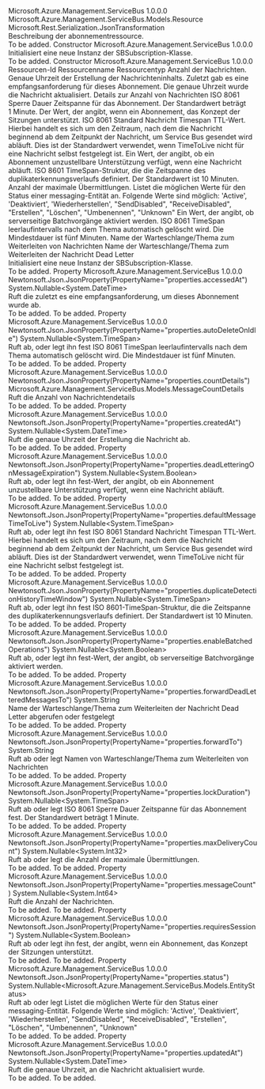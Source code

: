 <Type Name="SBSubscription" FullName="Microsoft.Azure.Management.ServiceBus.Models.SBSubscription">
  <TypeSignature Language="C#" Value="public class SBSubscription : Microsoft.Azure.Management.ServiceBus.Models.Resource" />
  <TypeSignature Language="ILAsm" Value=".class public auto ansi beforefieldinit SBSubscription extends Microsoft.Azure.Management.ServiceBus.Models.Resource" />
  <TypeSignature Language="DocId" Value="T:Microsoft.Azure.Management.ServiceBus.Models.SBSubscription" />
  <TypeSignature Language="VB.NET" Value="Public Class SBSubscription&#xA;Inherits Resource" />
  <TypeSignature Language="F#" Value="type SBSubscription = class&#xA;    inherit Resource" />
  <AssemblyInfo>
    <AssemblyName>Microsoft.Azure.Management.ServiceBus</AssemblyName>
    <AssemblyVersion>1.0.0.0</AssemblyVersion>
  </AssemblyInfo>
  <Base>
    <BaseTypeName>Microsoft.Azure.Management.ServiceBus.Models.Resource</BaseTypeName>
  </Base>
  <Interfaces />
  <Attributes>
    <Attribute>
      <AttributeName>Microsoft.Rest.Serialization.JsonTransformation</AttributeName>
    </Attribute>
  </Attributes>
  <Docs>
    <summary>
            Beschreibung der abonnementressource.
            </summary>
    <remarks>To be added.</remarks>
  </Docs>
  <Members>
    <Member MemberName=".ctor">
      <MemberSignature Language="C#" Value="public SBSubscription ();" />
      <MemberSignature Language="ILAsm" Value=".method public hidebysig specialname rtspecialname instance void .ctor() cil managed" />
      <MemberSignature Language="DocId" Value="M:Microsoft.Azure.Management.ServiceBus.Models.SBSubscription.#ctor" />
      <MemberSignature Language="VB.NET" Value="Public Sub New ()" />
      <MemberType>Constructor</MemberType>
      <AssemblyInfo>
        <AssemblyName>Microsoft.Azure.Management.ServiceBus</AssemblyName>
        <AssemblyVersion>1.0.0.0</AssemblyVersion>
      </AssemblyInfo>
      <Parameters />
      <Docs>
        <summary>
            Initialisiert eine neue Instanz der SBSubscription-Klasse.
            </summary>
        <remarks>To be added.</remarks>
      </Docs>
    </Member>
    <Member MemberName=".ctor">
      <MemberSignature Language="C#" Value="public SBSubscription (string id = null, string name = null, string type = null, Nullable&lt;long&gt; messageCount = null, Nullable&lt;DateTime&gt; createdAt = null, Nullable&lt;DateTime&gt; accessedAt = null, Nullable&lt;DateTime&gt; updatedAt = null, Microsoft.Azure.Management.ServiceBus.Models.MessageCountDetails countDetails = null, Nullable&lt;TimeSpan&gt; lockDuration = null, Nullable&lt;bool&gt; requiresSession = null, Nullable&lt;TimeSpan&gt; defaultMessageTimeToLive = null, Nullable&lt;bool&gt; deadLetteringOnMessageExpiration = null, Nullable&lt;TimeSpan&gt; duplicateDetectionHistoryTimeWindow = null, Nullable&lt;int&gt; maxDeliveryCount = null, Nullable&lt;Microsoft.Azure.Management.ServiceBus.Models.EntityStatus&gt; status = null, Nullable&lt;bool&gt; enableBatchedOperations = null, Nullable&lt;TimeSpan&gt; autoDeleteOnIdle = null, string forwardTo = null, string forwardDeadLetteredMessagesTo = null);" />
      <MemberSignature Language="ILAsm" Value=".method public hidebysig specialname rtspecialname instance void .ctor(string id, string name, string type, valuetype System.Nullable`1&lt;int64&gt; messageCount, valuetype System.Nullable`1&lt;valuetype System.DateTime&gt; createdAt, valuetype System.Nullable`1&lt;valuetype System.DateTime&gt; accessedAt, valuetype System.Nullable`1&lt;valuetype System.DateTime&gt; updatedAt, class Microsoft.Azure.Management.ServiceBus.Models.MessageCountDetails countDetails, valuetype System.Nullable`1&lt;valuetype System.TimeSpan&gt; lockDuration, valuetype System.Nullable`1&lt;bool&gt; requiresSession, valuetype System.Nullable`1&lt;valuetype System.TimeSpan&gt; defaultMessageTimeToLive, valuetype System.Nullable`1&lt;bool&gt; deadLetteringOnMessageExpiration, valuetype System.Nullable`1&lt;valuetype System.TimeSpan&gt; duplicateDetectionHistoryTimeWindow, valuetype System.Nullable`1&lt;int32&gt; maxDeliveryCount, valuetype System.Nullable`1&lt;valuetype Microsoft.Azure.Management.ServiceBus.Models.EntityStatus&gt; status, valuetype System.Nullable`1&lt;bool&gt; enableBatchedOperations, valuetype System.Nullable`1&lt;valuetype System.TimeSpan&gt; autoDeleteOnIdle, string forwardTo, string forwardDeadLetteredMessagesTo) cil managed" />
      <MemberSignature Language="DocId" Value="M:Microsoft.Azure.Management.ServiceBus.Models.SBSubscription.#ctor(System.String,System.String,System.String,System.Nullable{System.Int64},System.Nullable{System.DateTime},System.Nullable{System.DateTime},System.Nullable{System.DateTime},Microsoft.Azure.Management.ServiceBus.Models.MessageCountDetails,System.Nullable{System.TimeSpan},System.Nullable{System.Boolean},System.Nullable{System.TimeSpan},System.Nullable{System.Boolean},System.Nullable{System.TimeSpan},System.Nullable{System.Int32},System.Nullable{Microsoft.Azure.Management.ServiceBus.Models.EntityStatus},System.Nullable{System.Boolean},System.Nullable{System.TimeSpan},System.String,System.String)" />
      <MemberSignature Language="VB.NET" Value="Public Sub New (Optional id As String = null, Optional name As String = null, Optional type As String = null, Optional messageCount As Nullable(Of Long) = null, Optional createdAt As Nullable(Of DateTime) = null, Optional accessedAt As Nullable(Of DateTime) = null, Optional updatedAt As Nullable(Of DateTime) = null, Optional countDetails As MessageCountDetails = null, Optional lockDuration As Nullable(Of TimeSpan) = null, Optional requiresSession As Nullable(Of Boolean) = null, Optional defaultMessageTimeToLive As Nullable(Of TimeSpan) = null, Optional deadLetteringOnMessageExpiration As Nullable(Of Boolean) = null, Optional duplicateDetectionHistoryTimeWindow As Nullable(Of TimeSpan) = null, Optional maxDeliveryCount As Nullable(Of Integer) = null, Optional status As Nullable(Of EntityStatus) = null, Optional enableBatchedOperations As Nullable(Of Boolean) = null, Optional autoDeleteOnIdle As Nullable(Of TimeSpan) = null, Optional forwardTo As String = null, Optional forwardDeadLetteredMessagesTo As String = null)" />
      <MemberSignature Language="F#" Value="new Microsoft.Azure.Management.ServiceBus.Models.SBSubscription : string * string * string * Nullable&lt;int64&gt; * Nullable&lt;DateTime&gt; * Nullable&lt;DateTime&gt; * Nullable&lt;DateTime&gt; * Microsoft.Azure.Management.ServiceBus.Models.MessageCountDetails * Nullable&lt;TimeSpan&gt; * Nullable&lt;bool&gt; * Nullable&lt;TimeSpan&gt; * Nullable&lt;bool&gt; * Nullable&lt;TimeSpan&gt; * Nullable&lt;int&gt; * Nullable&lt;Microsoft.Azure.Management.ServiceBus.Models.EntityStatus&gt; * Nullable&lt;bool&gt; * Nullable&lt;TimeSpan&gt; * string * string -&gt; Microsoft.Azure.Management.ServiceBus.Models.SBSubscription" Usage="new Microsoft.Azure.Management.ServiceBus.Models.SBSubscription (id, name, type, messageCount, createdAt, accessedAt, updatedAt, countDetails, lockDuration, requiresSession, defaultMessageTimeToLive, deadLetteringOnMessageExpiration, duplicateDetectionHistoryTimeWindow, maxDeliveryCount, status, enableBatchedOperations, autoDeleteOnIdle, forwardTo, forwardDeadLetteredMessagesTo)" />
      <MemberType>Constructor</MemberType>
      <AssemblyInfo>
        <AssemblyName>Microsoft.Azure.Management.ServiceBus</AssemblyName>
        <AssemblyVersion>1.0.0.0</AssemblyVersion>
      </AssemblyInfo>
      <Parameters>
        <Parameter Name="id" Type="System.String" />
        <Parameter Name="name" Type="System.String" />
        <Parameter Name="type" Type="System.String" />
        <Parameter Name="messageCount" Type="System.Nullable&lt;System.Int64&gt;" />
        <Parameter Name="createdAt" Type="System.Nullable&lt;System.DateTime&gt;" />
        <Parameter Name="accessedAt" Type="System.Nullable&lt;System.DateTime&gt;" />
        <Parameter Name="updatedAt" Type="System.Nullable&lt;System.DateTime&gt;" />
        <Parameter Name="countDetails" Type="Microsoft.Azure.Management.ServiceBus.Models.MessageCountDetails" />
        <Parameter Name="lockDuration" Type="System.Nullable&lt;System.TimeSpan&gt;" />
        <Parameter Name="requiresSession" Type="System.Nullable&lt;System.Boolean&gt;" />
        <Parameter Name="defaultMessageTimeToLive" Type="System.Nullable&lt;System.TimeSpan&gt;" />
        <Parameter Name="deadLetteringOnMessageExpiration" Type="System.Nullable&lt;System.Boolean&gt;" />
        <Parameter Name="duplicateDetectionHistoryTimeWindow" Type="System.Nullable&lt;System.TimeSpan&gt;" />
        <Parameter Name="maxDeliveryCount" Type="System.Nullable&lt;System.Int32&gt;" />
        <Parameter Name="status" Type="System.Nullable&lt;Microsoft.Azure.Management.ServiceBus.Models.EntityStatus&gt;" />
        <Parameter Name="enableBatchedOperations" Type="System.Nullable&lt;System.Boolean&gt;" />
        <Parameter Name="autoDeleteOnIdle" Type="System.Nullable&lt;System.TimeSpan&gt;" />
        <Parameter Name="forwardTo" Type="System.String" />
        <Parameter Name="forwardDeadLetteredMessagesTo" Type="System.String" />
      </Parameters>
      <Docs>
        <param name="id">Ressourcen-Id</param>
        <param name="name">Ressourcenname</param>
        <param name="type">Ressourcentyp</param>
        <param name="messageCount">Anzahl der Nachrichten.</param>
        <param name="createdAt">Genaue Uhrzeit der Erstellung der Nachrichteninhalts.</param>
        <param name="accessedAt">Zuletzt gab es eine empfangsanforderung für dieses Abonnement.</param>
        <param name="updatedAt">Die genaue Uhrzeit wurde die Nachricht aktualisiert.</param>
        <param name="countDetails">Details zur Anzahl von Nachrichten</param>
        <param name="lockDuration">ISO 8061 Sperre Dauer Zeitspanne für das Abonnement. Der Standardwert beträgt 1 Minute.</param>
        <param name="requiresSession">Der Wert, der angibt, wenn ein Abonnement, das Konzept der Sitzungen unterstützt.</param>
        <param name="defaultMessageTimeToLive">ISO 8061 Standard Nachricht Timespan TTL-Wert. Hierbei handelt es sich um den Zeitraum, nach dem die Nachricht beginnend ab dem Zeitpunkt der Nachricht, um Service Bus gesendet wird abläuft. Dies ist der Standardwert verwendet, wenn TimeToLive nicht für eine Nachricht selbst festgelegt ist.</param>
        <param name="deadLetteringOnMessageExpiration">Ein Wert, der angibt, ob ein Abonnement unzustellbare Unterstützung verfügt, wenn eine Nachricht abläuft.</param>
        <param name="duplicateDetectionHistoryTimeWindow">ISO 8601 TimeSpan-Struktur, die die Zeitspanne des duplikaterkennungsverlaufs definiert. Der Standardwert ist 10 Minuten.</param>
        <param name="maxDeliveryCount">Anzahl der maximale Übermittlungen.</param>
        <param name="status">Listet die möglichen Werte für den Status einer messaging-Entität an. Folgende Werte sind möglich: 'Active', 'Deaktiviert', 'Wiederherstellen', "SendDisabled", "ReceiveDisabled", "Erstellen", "Löschen", "Umbenennen", "Unknown"</param>
        <param name="enableBatchedOperations">Ein Wert, der angibt, ob serverseitige Batchvorgänge aktiviert werden.</param>
        <param name="autoDeleteOnIdle">ISO 8061 TimeSpan leerlaufintervalls nach dem Thema automatisch gelöscht wird. Die Mindestdauer ist fünf Minuten.</param>
        <param name="forwardTo">Name der Warteschlange/Thema zum Weiterleiten von Nachrichten</param>
        <param name="forwardDeadLetteredMessagesTo">Name der Warteschlange/Thema zum Weiterleiten der Nachricht Dead Letter</param>
        <summary>
            Initialisiert eine neue Instanz der SBSubscription-Klasse.
            </summary>
        <remarks>To be added.</remarks>
      </Docs>
    </Member>
    <Member MemberName="AccessedAt">
      <MemberSignature Language="C#" Value="public Nullable&lt;DateTime&gt; AccessedAt { get; }" />
      <MemberSignature Language="ILAsm" Value=".property instance valuetype System.Nullable`1&lt;valuetype System.DateTime&gt; AccessedAt" />
      <MemberSignature Language="DocId" Value="P:Microsoft.Azure.Management.ServiceBus.Models.SBSubscription.AccessedAt" />
      <MemberSignature Language="VB.NET" Value="Public ReadOnly Property AccessedAt As Nullable(Of DateTime)" />
      <MemberSignature Language="F#" Value="member this.AccessedAt : Nullable&lt;DateTime&gt;" Usage="Microsoft.Azure.Management.ServiceBus.Models.SBSubscription.AccessedAt" />
      <MemberType>Property</MemberType>
      <AssemblyInfo>
        <AssemblyName>Microsoft.Azure.Management.ServiceBus</AssemblyName>
        <AssemblyVersion>1.0.0.0</AssemblyVersion>
      </AssemblyInfo>
      <Attributes>
        <Attribute>
          <AttributeName>Newtonsoft.Json.JsonProperty(PropertyName="properties.accessedAt")</AttributeName>
        </Attribute>
      </Attributes>
      <ReturnValue>
        <ReturnType>System.Nullable&lt;System.DateTime&gt;</ReturnType>
      </ReturnValue>
      <Docs>
        <summary>
            Ruft die zuletzt es eine empfangsanforderung, um dieses Abonnement wurde ab.
            </summary>
        <value>To be added.</value>
        <remarks>To be added.</remarks>
      </Docs>
    </Member>
    <Member MemberName="AutoDeleteOnIdle">
      <MemberSignature Language="C#" Value="public Nullable&lt;TimeSpan&gt; AutoDeleteOnIdle { get; set; }" />
      <MemberSignature Language="ILAsm" Value=".property instance valuetype System.Nullable`1&lt;valuetype System.TimeSpan&gt; AutoDeleteOnIdle" />
      <MemberSignature Language="DocId" Value="P:Microsoft.Azure.Management.ServiceBus.Models.SBSubscription.AutoDeleteOnIdle" />
      <MemberSignature Language="VB.NET" Value="Public Property AutoDeleteOnIdle As Nullable(Of TimeSpan)" />
      <MemberSignature Language="F#" Value="member this.AutoDeleteOnIdle : Nullable&lt;TimeSpan&gt; with get, set" Usage="Microsoft.Azure.Management.ServiceBus.Models.SBSubscription.AutoDeleteOnIdle" />
      <MemberType>Property</MemberType>
      <AssemblyInfo>
        <AssemblyName>Microsoft.Azure.Management.ServiceBus</AssemblyName>
        <AssemblyVersion>1.0.0.0</AssemblyVersion>
      </AssemblyInfo>
      <Attributes>
        <Attribute>
          <AttributeName>Newtonsoft.Json.JsonProperty(PropertyName="properties.autoDeleteOnIdle")</AttributeName>
        </Attribute>
      </Attributes>
      <ReturnValue>
        <ReturnType>System.Nullable&lt;System.TimeSpan&gt;</ReturnType>
      </ReturnValue>
      <Docs>
        <summary>
            Ruft ab, oder legt ihn fest ISO 8061 TimeSpan leerlaufintervalls nach dem Thema automatisch gelöscht wird. Die Mindestdauer ist fünf Minuten.
            </summary>
        <value>To be added.</value>
        <remarks>To be added.</remarks>
      </Docs>
    </Member>
    <Member MemberName="CountDetails">
      <MemberSignature Language="C#" Value="public Microsoft.Azure.Management.ServiceBus.Models.MessageCountDetails CountDetails { get; }" />
      <MemberSignature Language="ILAsm" Value=".property instance class Microsoft.Azure.Management.ServiceBus.Models.MessageCountDetails CountDetails" />
      <MemberSignature Language="DocId" Value="P:Microsoft.Azure.Management.ServiceBus.Models.SBSubscription.CountDetails" />
      <MemberSignature Language="VB.NET" Value="Public ReadOnly Property CountDetails As MessageCountDetails" />
      <MemberSignature Language="F#" Value="member this.CountDetails : Microsoft.Azure.Management.ServiceBus.Models.MessageCountDetails" Usage="Microsoft.Azure.Management.ServiceBus.Models.SBSubscription.CountDetails" />
      <MemberType>Property</MemberType>
      <AssemblyInfo>
        <AssemblyName>Microsoft.Azure.Management.ServiceBus</AssemblyName>
        <AssemblyVersion>1.0.0.0</AssemblyVersion>
      </AssemblyInfo>
      <Attributes>
        <Attribute>
          <AttributeName>Newtonsoft.Json.JsonProperty(PropertyName="properties.countDetails")</AttributeName>
        </Attribute>
      </Attributes>
      <ReturnValue>
        <ReturnType>Microsoft.Azure.Management.ServiceBus.Models.MessageCountDetails</ReturnType>
      </ReturnValue>
      <Docs>
        <summary>
            Ruft die Anzahl von Nachrichtendetails
            </summary>
        <value>To be added.</value>
        <remarks>To be added.</remarks>
      </Docs>
    </Member>
    <Member MemberName="CreatedAt">
      <MemberSignature Language="C#" Value="public Nullable&lt;DateTime&gt; CreatedAt { get; }" />
      <MemberSignature Language="ILAsm" Value=".property instance valuetype System.Nullable`1&lt;valuetype System.DateTime&gt; CreatedAt" />
      <MemberSignature Language="DocId" Value="P:Microsoft.Azure.Management.ServiceBus.Models.SBSubscription.CreatedAt" />
      <MemberSignature Language="VB.NET" Value="Public ReadOnly Property CreatedAt As Nullable(Of DateTime)" />
      <MemberSignature Language="F#" Value="member this.CreatedAt : Nullable&lt;DateTime&gt;" Usage="Microsoft.Azure.Management.ServiceBus.Models.SBSubscription.CreatedAt" />
      <MemberType>Property</MemberType>
      <AssemblyInfo>
        <AssemblyName>Microsoft.Azure.Management.ServiceBus</AssemblyName>
        <AssemblyVersion>1.0.0.0</AssemblyVersion>
      </AssemblyInfo>
      <Attributes>
        <Attribute>
          <AttributeName>Newtonsoft.Json.JsonProperty(PropertyName="properties.createdAt")</AttributeName>
        </Attribute>
      </Attributes>
      <ReturnValue>
        <ReturnType>System.Nullable&lt;System.DateTime&gt;</ReturnType>
      </ReturnValue>
      <Docs>
        <summary>
            Ruft die genaue Uhrzeit der Erstellung die Nachricht ab.
            </summary>
        <value>To be added.</value>
        <remarks>To be added.</remarks>
      </Docs>
    </Member>
    <Member MemberName="DeadLetteringOnMessageExpiration">
      <MemberSignature Language="C#" Value="public Nullable&lt;bool&gt; DeadLetteringOnMessageExpiration { get; set; }" />
      <MemberSignature Language="ILAsm" Value=".property instance valuetype System.Nullable`1&lt;bool&gt; DeadLetteringOnMessageExpiration" />
      <MemberSignature Language="DocId" Value="P:Microsoft.Azure.Management.ServiceBus.Models.SBSubscription.DeadLetteringOnMessageExpiration" />
      <MemberSignature Language="VB.NET" Value="Public Property DeadLetteringOnMessageExpiration As Nullable(Of Boolean)" />
      <MemberSignature Language="F#" Value="member this.DeadLetteringOnMessageExpiration : Nullable&lt;bool&gt; with get, set" Usage="Microsoft.Azure.Management.ServiceBus.Models.SBSubscription.DeadLetteringOnMessageExpiration" />
      <MemberType>Property</MemberType>
      <AssemblyInfo>
        <AssemblyName>Microsoft.Azure.Management.ServiceBus</AssemblyName>
        <AssemblyVersion>1.0.0.0</AssemblyVersion>
      </AssemblyInfo>
      <Attributes>
        <Attribute>
          <AttributeName>Newtonsoft.Json.JsonProperty(PropertyName="properties.deadLetteringOnMessageExpiration")</AttributeName>
        </Attribute>
      </Attributes>
      <ReturnValue>
        <ReturnType>System.Nullable&lt;System.Boolean&gt;</ReturnType>
      </ReturnValue>
      <Docs>
        <summary>
            Ruft ab, oder legt ihn fest-Wert, der angibt, ob ein Abonnement unzustellbare Unterstützung verfügt, wenn eine Nachricht abläuft.
            </summary>
        <value>To be added.</value>
        <remarks>To be added.</remarks>
      </Docs>
    </Member>
    <Member MemberName="DefaultMessageTimeToLive">
      <MemberSignature Language="C#" Value="public Nullable&lt;TimeSpan&gt; DefaultMessageTimeToLive { get; set; }" />
      <MemberSignature Language="ILAsm" Value=".property instance valuetype System.Nullable`1&lt;valuetype System.TimeSpan&gt; DefaultMessageTimeToLive" />
      <MemberSignature Language="DocId" Value="P:Microsoft.Azure.Management.ServiceBus.Models.SBSubscription.DefaultMessageTimeToLive" />
      <MemberSignature Language="VB.NET" Value="Public Property DefaultMessageTimeToLive As Nullable(Of TimeSpan)" />
      <MemberSignature Language="F#" Value="member this.DefaultMessageTimeToLive : Nullable&lt;TimeSpan&gt; with get, set" Usage="Microsoft.Azure.Management.ServiceBus.Models.SBSubscription.DefaultMessageTimeToLive" />
      <MemberType>Property</MemberType>
      <AssemblyInfo>
        <AssemblyName>Microsoft.Azure.Management.ServiceBus</AssemblyName>
        <AssemblyVersion>1.0.0.0</AssemblyVersion>
      </AssemblyInfo>
      <Attributes>
        <Attribute>
          <AttributeName>Newtonsoft.Json.JsonProperty(PropertyName="properties.defaultMessageTimeToLive")</AttributeName>
        </Attribute>
      </Attributes>
      <ReturnValue>
        <ReturnType>System.Nullable&lt;System.TimeSpan&gt;</ReturnType>
      </ReturnValue>
      <Docs>
        <summary>
            Ruft ab, oder legt ihn fest ISO 8061 Standard Nachricht Timespan TTL-Wert. Hierbei handelt es sich um den Zeitraum, nach dem die Nachricht beginnend ab dem Zeitpunkt der Nachricht, um Service Bus gesendet wird abläuft. Dies ist der Standardwert verwendet, wenn TimeToLive nicht für eine Nachricht selbst festgelegt ist.
            </summary>
        <value>To be added.</value>
        <remarks>To be added.</remarks>
      </Docs>
    </Member>
    <Member MemberName="DuplicateDetectionHistoryTimeWindow">
      <MemberSignature Language="C#" Value="public Nullable&lt;TimeSpan&gt; DuplicateDetectionHistoryTimeWindow { get; set; }" />
      <MemberSignature Language="ILAsm" Value=".property instance valuetype System.Nullable`1&lt;valuetype System.TimeSpan&gt; DuplicateDetectionHistoryTimeWindow" />
      <MemberSignature Language="DocId" Value="P:Microsoft.Azure.Management.ServiceBus.Models.SBSubscription.DuplicateDetectionHistoryTimeWindow" />
      <MemberSignature Language="VB.NET" Value="Public Property DuplicateDetectionHistoryTimeWindow As Nullable(Of TimeSpan)" />
      <MemberSignature Language="F#" Value="member this.DuplicateDetectionHistoryTimeWindow : Nullable&lt;TimeSpan&gt; with get, set" Usage="Microsoft.Azure.Management.ServiceBus.Models.SBSubscription.DuplicateDetectionHistoryTimeWindow" />
      <MemberType>Property</MemberType>
      <AssemblyInfo>
        <AssemblyName>Microsoft.Azure.Management.ServiceBus</AssemblyName>
        <AssemblyVersion>1.0.0.0</AssemblyVersion>
      </AssemblyInfo>
      <Attributes>
        <Attribute>
          <AttributeName>Newtonsoft.Json.JsonProperty(PropertyName="properties.duplicateDetectionHistoryTimeWindow")</AttributeName>
        </Attribute>
      </Attributes>
      <ReturnValue>
        <ReturnType>System.Nullable&lt;System.TimeSpan&gt;</ReturnType>
      </ReturnValue>
      <Docs>
        <summary>
            Ruft ab, oder legt ihn fest ISO 8601-TimeSpan-Struktur, die die Zeitspanne des duplikaterkennungsverlaufs definiert. Der Standardwert ist 10 Minuten.
            </summary>
        <value>To be added.</value>
        <remarks>To be added.</remarks>
      </Docs>
    </Member>
    <Member MemberName="EnableBatchedOperations">
      <MemberSignature Language="C#" Value="public Nullable&lt;bool&gt; EnableBatchedOperations { get; set; }" />
      <MemberSignature Language="ILAsm" Value=".property instance valuetype System.Nullable`1&lt;bool&gt; EnableBatchedOperations" />
      <MemberSignature Language="DocId" Value="P:Microsoft.Azure.Management.ServiceBus.Models.SBSubscription.EnableBatchedOperations" />
      <MemberSignature Language="VB.NET" Value="Public Property EnableBatchedOperations As Nullable(Of Boolean)" />
      <MemberSignature Language="F#" Value="member this.EnableBatchedOperations : Nullable&lt;bool&gt; with get, set" Usage="Microsoft.Azure.Management.ServiceBus.Models.SBSubscription.EnableBatchedOperations" />
      <MemberType>Property</MemberType>
      <AssemblyInfo>
        <AssemblyName>Microsoft.Azure.Management.ServiceBus</AssemblyName>
        <AssemblyVersion>1.0.0.0</AssemblyVersion>
      </AssemblyInfo>
      <Attributes>
        <Attribute>
          <AttributeName>Newtonsoft.Json.JsonProperty(PropertyName="properties.enableBatchedOperations")</AttributeName>
        </Attribute>
      </Attributes>
      <ReturnValue>
        <ReturnType>System.Nullable&lt;System.Boolean&gt;</ReturnType>
      </ReturnValue>
      <Docs>
        <summary>
            Ruft ab, oder legt ihn fest-Wert, der angibt, ob serverseitige Batchvorgänge aktiviert werden.
            </summary>
        <value>To be added.</value>
        <remarks>To be added.</remarks>
      </Docs>
    </Member>
    <Member MemberName="ForwardDeadLetteredMessagesTo">
      <MemberSignature Language="C#" Value="public string ForwardDeadLetteredMessagesTo { get; set; }" />
      <MemberSignature Language="ILAsm" Value=".property instance string ForwardDeadLetteredMessagesTo" />
      <MemberSignature Language="DocId" Value="P:Microsoft.Azure.Management.ServiceBus.Models.SBSubscription.ForwardDeadLetteredMessagesTo" />
      <MemberSignature Language="VB.NET" Value="Public Property ForwardDeadLetteredMessagesTo As String" />
      <MemberSignature Language="F#" Value="member this.ForwardDeadLetteredMessagesTo : string with get, set" Usage="Microsoft.Azure.Management.ServiceBus.Models.SBSubscription.ForwardDeadLetteredMessagesTo" />
      <MemberType>Property</MemberType>
      <AssemblyInfo>
        <AssemblyName>Microsoft.Azure.Management.ServiceBus</AssemblyName>
        <AssemblyVersion>1.0.0.0</AssemblyVersion>
      </AssemblyInfo>
      <Attributes>
        <Attribute>
          <AttributeName>Newtonsoft.Json.JsonProperty(PropertyName="properties.forwardDeadLetteredMessagesTo")</AttributeName>
        </Attribute>
      </Attributes>
      <ReturnValue>
        <ReturnType>System.String</ReturnType>
      </ReturnValue>
      <Docs>
        <summary>
            Name der Warteschlange/Thema zum Weiterleiten der Nachricht Dead Letter abgerufen oder festgelegt
            </summary>
        <value>To be added.</value>
        <remarks>To be added.</remarks>
      </Docs>
    </Member>
    <Member MemberName="ForwardTo">
      <MemberSignature Language="C#" Value="public string ForwardTo { get; set; }" />
      <MemberSignature Language="ILAsm" Value=".property instance string ForwardTo" />
      <MemberSignature Language="DocId" Value="P:Microsoft.Azure.Management.ServiceBus.Models.SBSubscription.ForwardTo" />
      <MemberSignature Language="VB.NET" Value="Public Property ForwardTo As String" />
      <MemberSignature Language="F#" Value="member this.ForwardTo : string with get, set" Usage="Microsoft.Azure.Management.ServiceBus.Models.SBSubscription.ForwardTo" />
      <MemberType>Property</MemberType>
      <AssemblyInfo>
        <AssemblyName>Microsoft.Azure.Management.ServiceBus</AssemblyName>
        <AssemblyVersion>1.0.0.0</AssemblyVersion>
      </AssemblyInfo>
      <Attributes>
        <Attribute>
          <AttributeName>Newtonsoft.Json.JsonProperty(PropertyName="properties.forwardTo")</AttributeName>
        </Attribute>
      </Attributes>
      <ReturnValue>
        <ReturnType>System.String</ReturnType>
      </ReturnValue>
      <Docs>
        <summary>
            Ruft ab oder legt Namen von Warteschlange/Thema zum Weiterleiten von Nachrichten
            </summary>
        <value>To be added.</value>
        <remarks>To be added.</remarks>
      </Docs>
    </Member>
    <Member MemberName="LockDuration">
      <MemberSignature Language="C#" Value="public Nullable&lt;TimeSpan&gt; LockDuration { get; set; }" />
      <MemberSignature Language="ILAsm" Value=".property instance valuetype System.Nullable`1&lt;valuetype System.TimeSpan&gt; LockDuration" />
      <MemberSignature Language="DocId" Value="P:Microsoft.Azure.Management.ServiceBus.Models.SBSubscription.LockDuration" />
      <MemberSignature Language="VB.NET" Value="Public Property LockDuration As Nullable(Of TimeSpan)" />
      <MemberSignature Language="F#" Value="member this.LockDuration : Nullable&lt;TimeSpan&gt; with get, set" Usage="Microsoft.Azure.Management.ServiceBus.Models.SBSubscription.LockDuration" />
      <MemberType>Property</MemberType>
      <AssemblyInfo>
        <AssemblyName>Microsoft.Azure.Management.ServiceBus</AssemblyName>
        <AssemblyVersion>1.0.0.0</AssemblyVersion>
      </AssemblyInfo>
      <Attributes>
        <Attribute>
          <AttributeName>Newtonsoft.Json.JsonProperty(PropertyName="properties.lockDuration")</AttributeName>
        </Attribute>
      </Attributes>
      <ReturnValue>
        <ReturnType>System.Nullable&lt;System.TimeSpan&gt;</ReturnType>
      </ReturnValue>
      <Docs>
        <summary>
            Ruft ab oder legt ISO 8061 Sperre Dauer Zeitspanne für das Abonnement fest.
            Der Standardwert beträgt 1 Minute.
            </summary>
        <value>To be added.</value>
        <remarks>To be added.</remarks>
      </Docs>
    </Member>
    <Member MemberName="MaxDeliveryCount">
      <MemberSignature Language="C#" Value="public Nullable&lt;int&gt; MaxDeliveryCount { get; set; }" />
      <MemberSignature Language="ILAsm" Value=".property instance valuetype System.Nullable`1&lt;int32&gt; MaxDeliveryCount" />
      <MemberSignature Language="DocId" Value="P:Microsoft.Azure.Management.ServiceBus.Models.SBSubscription.MaxDeliveryCount" />
      <MemberSignature Language="VB.NET" Value="Public Property MaxDeliveryCount As Nullable(Of Integer)" />
      <MemberSignature Language="F#" Value="member this.MaxDeliveryCount : Nullable&lt;int&gt; with get, set" Usage="Microsoft.Azure.Management.ServiceBus.Models.SBSubscription.MaxDeliveryCount" />
      <MemberType>Property</MemberType>
      <AssemblyInfo>
        <AssemblyName>Microsoft.Azure.Management.ServiceBus</AssemblyName>
        <AssemblyVersion>1.0.0.0</AssemblyVersion>
      </AssemblyInfo>
      <Attributes>
        <Attribute>
          <AttributeName>Newtonsoft.Json.JsonProperty(PropertyName="properties.maxDeliveryCount")</AttributeName>
        </Attribute>
      </Attributes>
      <ReturnValue>
        <ReturnType>System.Nullable&lt;System.Int32&gt;</ReturnType>
      </ReturnValue>
      <Docs>
        <summary>
            Ruft ab oder legt die Anzahl der maximale Übermittlungen.
            </summary>
        <value>To be added.</value>
        <remarks>To be added.</remarks>
      </Docs>
    </Member>
    <Member MemberName="MessageCount">
      <MemberSignature Language="C#" Value="public Nullable&lt;long&gt; MessageCount { get; }" />
      <MemberSignature Language="ILAsm" Value=".property instance valuetype System.Nullable`1&lt;int64&gt; MessageCount" />
      <MemberSignature Language="DocId" Value="P:Microsoft.Azure.Management.ServiceBus.Models.SBSubscription.MessageCount" />
      <MemberSignature Language="VB.NET" Value="Public ReadOnly Property MessageCount As Nullable(Of Long)" />
      <MemberSignature Language="F#" Value="member this.MessageCount : Nullable&lt;int64&gt;" Usage="Microsoft.Azure.Management.ServiceBus.Models.SBSubscription.MessageCount" />
      <MemberType>Property</MemberType>
      <AssemblyInfo>
        <AssemblyName>Microsoft.Azure.Management.ServiceBus</AssemblyName>
        <AssemblyVersion>1.0.0.0</AssemblyVersion>
      </AssemblyInfo>
      <Attributes>
        <Attribute>
          <AttributeName>Newtonsoft.Json.JsonProperty(PropertyName="properties.messageCount")</AttributeName>
        </Attribute>
      </Attributes>
      <ReturnValue>
        <ReturnType>System.Nullable&lt;System.Int64&gt;</ReturnType>
      </ReturnValue>
      <Docs>
        <summary>
            Ruft die Anzahl der Nachrichten.
            </summary>
        <value>To be added.</value>
        <remarks>To be added.</remarks>
      </Docs>
    </Member>
    <Member MemberName="RequiresSession">
      <MemberSignature Language="C#" Value="public Nullable&lt;bool&gt; RequiresSession { get; set; }" />
      <MemberSignature Language="ILAsm" Value=".property instance valuetype System.Nullable`1&lt;bool&gt; RequiresSession" />
      <MemberSignature Language="DocId" Value="P:Microsoft.Azure.Management.ServiceBus.Models.SBSubscription.RequiresSession" />
      <MemberSignature Language="VB.NET" Value="Public Property RequiresSession As Nullable(Of Boolean)" />
      <MemberSignature Language="F#" Value="member this.RequiresSession : Nullable&lt;bool&gt; with get, set" Usage="Microsoft.Azure.Management.ServiceBus.Models.SBSubscription.RequiresSession" />
      <MemberType>Property</MemberType>
      <AssemblyInfo>
        <AssemblyName>Microsoft.Azure.Management.ServiceBus</AssemblyName>
        <AssemblyVersion>1.0.0.0</AssemblyVersion>
      </AssemblyInfo>
      <Attributes>
        <Attribute>
          <AttributeName>Newtonsoft.Json.JsonProperty(PropertyName="properties.requiresSession")</AttributeName>
        </Attribute>
      </Attributes>
      <ReturnValue>
        <ReturnType>System.Nullable&lt;System.Boolean&gt;</ReturnType>
      </ReturnValue>
      <Docs>
        <summary>
            Ruft ab oder legt ihn fest, der angibt, wenn ein Abonnement, das Konzept der Sitzungen unterstützt.
            </summary>
        <value>To be added.</value>
        <remarks>To be added.</remarks>
      </Docs>
    </Member>
    <Member MemberName="Status">
      <MemberSignature Language="C#" Value="public Nullable&lt;Microsoft.Azure.Management.ServiceBus.Models.EntityStatus&gt; Status { get; set; }" />
      <MemberSignature Language="ILAsm" Value=".property instance valuetype System.Nullable`1&lt;valuetype Microsoft.Azure.Management.ServiceBus.Models.EntityStatus&gt; Status" />
      <MemberSignature Language="DocId" Value="P:Microsoft.Azure.Management.ServiceBus.Models.SBSubscription.Status" />
      <MemberSignature Language="VB.NET" Value="Public Property Status As Nullable(Of EntityStatus)" />
      <MemberSignature Language="F#" Value="member this.Status : Nullable&lt;Microsoft.Azure.Management.ServiceBus.Models.EntityStatus&gt; with get, set" Usage="Microsoft.Azure.Management.ServiceBus.Models.SBSubscription.Status" />
      <MemberType>Property</MemberType>
      <AssemblyInfo>
        <AssemblyName>Microsoft.Azure.Management.ServiceBus</AssemblyName>
        <AssemblyVersion>1.0.0.0</AssemblyVersion>
      </AssemblyInfo>
      <Attributes>
        <Attribute>
          <AttributeName>Newtonsoft.Json.JsonProperty(PropertyName="properties.status")</AttributeName>
        </Attribute>
      </Attributes>
      <ReturnValue>
        <ReturnType>System.Nullable&lt;Microsoft.Azure.Management.ServiceBus.Models.EntityStatus&gt;</ReturnType>
      </ReturnValue>
      <Docs>
        <summary>
            Ruft ab oder legt Listet die möglichen Werte für den Status einer messaging-Entität. Folgende Werte sind möglich: 'Active', 'Deaktiviert', 'Wiederherstellen', "SendDisabled", "ReceiveDisabled", "Erstellen", "Löschen", "Umbenennen", "Unknown"
            </summary>
        <value>To be added.</value>
        <remarks>To be added.</remarks>
      </Docs>
    </Member>
    <Member MemberName="UpdatedAt">
      <MemberSignature Language="C#" Value="public Nullable&lt;DateTime&gt; UpdatedAt { get; }" />
      <MemberSignature Language="ILAsm" Value=".property instance valuetype System.Nullable`1&lt;valuetype System.DateTime&gt; UpdatedAt" />
      <MemberSignature Language="DocId" Value="P:Microsoft.Azure.Management.ServiceBus.Models.SBSubscription.UpdatedAt" />
      <MemberSignature Language="VB.NET" Value="Public ReadOnly Property UpdatedAt As Nullable(Of DateTime)" />
      <MemberSignature Language="F#" Value="member this.UpdatedAt : Nullable&lt;DateTime&gt;" Usage="Microsoft.Azure.Management.ServiceBus.Models.SBSubscription.UpdatedAt" />
      <MemberType>Property</MemberType>
      <AssemblyInfo>
        <AssemblyName>Microsoft.Azure.Management.ServiceBus</AssemblyName>
        <AssemblyVersion>1.0.0.0</AssemblyVersion>
      </AssemblyInfo>
      <Attributes>
        <Attribute>
          <AttributeName>Newtonsoft.Json.JsonProperty(PropertyName="properties.updatedAt")</AttributeName>
        </Attribute>
      </Attributes>
      <ReturnValue>
        <ReturnType>System.Nullable&lt;System.DateTime&gt;</ReturnType>
      </ReturnValue>
      <Docs>
        <summary>
            Ruft die genaue Uhrzeit, an die Nachricht aktualisiert wurde.
            </summary>
        <value>To be added.</value>
        <remarks>To be added.</remarks>
      </Docs>
    </Member>
  </Members>
</Type>